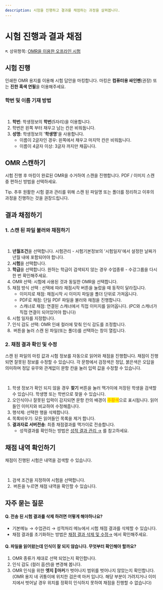 ```yaml
---
description: 시험을 진행하고 결과를 채점하는 과정을 살펴봅니다.
---
```


# 시험 진행과 결과 채점

↖ 상위항목: [OMR을 이용한 오프라인 시험](./)

## 시험 진행

인쇄한 OMR 용지를 이용해 시험 답안을 마킹합니다. 마킹은 **컴퓨터용 싸인펜**(권장) 또는 **진한 흑색 연필**을 이용해주세요.

### 학번 및 이름 기재 방법

<figure><img src="../../.gitbook/assets/학번 및 성명 입력.png" alt=""><figcaption></figcaption></figure>

1. **학번**: 학생정보의 **학번**(5자리)을 이용합니다.&#x20;
2. 학번은 왼쪽 부터 채우고 남는 칸은 비워둡니다.
3. **성명:** 학생정보의 '**학생명**'을 사용합니다.
   * 이름이 2글자인 경우: 왼쪽에서 채우고 마지막 칸은 비워둡니다.
   * 이름이 4글자 이상: 3글자 까지만 채웁니다.

## OMR 스캔하기

시험 진행 후 마킹이 완료된 OMR을 수거하여 스캔을 진행합니다. PDF / 이미지 스캔 중 편하신 방법을 선택하세요.&#x20;

Tip. 추후 원활한 시험 결과 관리를 위해 스캔 된 파일명 또는 폴더를 정리하고 이후의 과정을 진행하는 것을 권장드립니다.

## 결과 채점하기

### 1. 스캔 된 파일 불러와 채점하기

<figure><img src="../../.gitbook/assets/채점_스캔 파일 불러오기.png" alt=""><figcaption></figcaption></figure>

1. **년월조건**을 선택합니다. 시험관리 - 시험기본정보의 '시험일자'에서 설정한 날짜가 년월 내에 포함되어야 합니다.
2. **시험**을 선택합니다.
3. **학급**을 선택합니다. 원하는 학급이 검색되지 않는 경우 수업종류 - 수강그룹을 다시 한 번 확인해주세요.
4. OMR 선택: 시험에 사용된 것과 동일한 OMR을 선택합니다.
5. 채점 방식 선택 : 선택에 따라 채점시작 버튼을 눌렀을 때 동작이 달라집니다.
   * 이미지로 채점: 채점시작 시 이미지 파일을 폴더 단위로 가져옵니다.
   * PDF로 채점:  단일 PDF 파일을 불러와 채점을 진행합니다.
   * 스캐너로 채점: 연결된 스캐너에서 직접 이미지를 읽어옵니다. (PC와 스캐너가 직접 연결이 되어있어야 합니다) &#x20;
6. 시험 일자를 지정합니다.
7. 인식 감도 선택: OMR 인쇄 컬러에 맞춰 인식 감도를 조정합니다.
8. <img src="../../.gitbook/assets/bnt_채점시작.png" alt="" data-size="line"> 버튼을 눌러 스캔 된 파일(또는 폴더)를 선택하는 창이 열립니다.

### 2. 채점 결과 확인 및 수정

스캔 된 파일의 마킹 값과 시험 정보를 자동으로 읽어와 채점을 진행합니다. 채점이 진행되면 잘못된 정보를 수정할 수 있습니다. 각 문항에서 검정색은 정답, 붉은색은 오답을 의미하며 정답 유무와 관계없이 문항 칸을 눌러 입력 값을 수정할 수 있습니다.

<figure><img src="../../.gitbook/assets/채점결과확인.png" alt=""><figcaption></figcaption></figure>

1. 학생 정보가 확인 되지 않을 경우 **찾기** 버튼을 눌러 맥가이에 저장된 학생을 검색할 수 있습니다. 학생명 또는 학번으로 찾을 수 있습니다.
2. 오인식이나 잘못된 입력이 감지되면 문항 칸의 배경이 <mark style="color:orange;">**주황색**</mark>으로 표시됩니다. 읽어들인 이미지와 비교하여 수정해줍니다.
3. 행삭제: 선택한 행을 삭제합니다.
4. 목록비우기: 모든 읽어들인 목록을 제거 합니다.
5. **결과자료 서버전송**: 최종 채점결과를 맥가이로 전송합니다.
   * 성적결과를 확인하는 방법은 [성적 결과 관리 →](../test-result/) 를 참고하세요.

## 채점 내역 확인하기

채점이 진행된 시험은 내역을 검색할 수 있습니다.

<figure><img src="../../.gitbook/assets/채점내역확인.png" alt=""><figcaption></figcaption></figure>

1. 검색 조건을 지정하여 시험을 선택합니다.
2. <img src="../../.gitbook/assets/btn_검색.png" alt="" data-size="line"> 버튼을 누르면 채점 내역을 확인할 수 있습니다.

## 자주 묻는 질문

#### Q. 전송 된 시험 결과를 삭제 하려면 어떻게 해야하나요?

* 기본메뉴 → 수업관리 → 성적처리 메뉴에서 시험 채점 결과를 삭제할 수 있습니다.&#x20;
* 채점 결과를 초기화하는 방법은 [채점 결과 삭제 및 수정→](m-scoring.md#undefined-3) 에서 확인해주세요.

#### Q. 파일을 읽어왔는데 인식이 잘 되지 않습니다. 무엇부터 확인해야 할까요?

1. OMR 종류가 제대로 선택 되었는지 확인합니다.
2. 인식 감도 (컬러 옵션)을 변경해 봅니다.
3. OMR 인식을 위한 **엣지 마커**가 벗어나지 범위를 벗어나지 않았는지 확인합니다. (OMR 용지 네 귀퉁이에 위치한 검은색 마커 입니다. 해당 부분이 가려지거나 이미지에서 벗어날 경우 위치를 정확히 인식하지 못하여 채점을 진행할 수 없습니다)

<figure><img src="../../.gitbook/assets/OMR인식마커.png" alt=""><figcaption></figcaption></figure>
